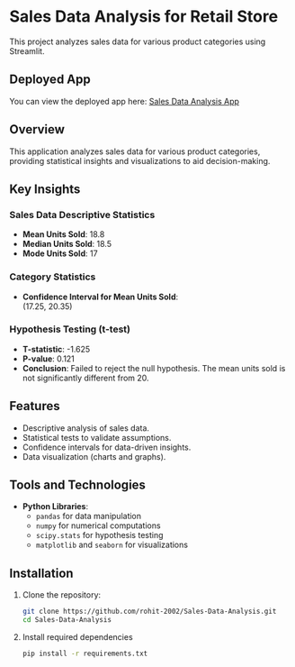 # Sales Data Analysis for Retail Store
This project analyzes sales data for various product categories using Streamlit.

## Deployed App
You can view the deployed app here: [Sales Data Analysis App](https://sales-data-analysis-for-retail-store.streamlit.app/)

## Overview  
This application analyzes sales data for various product categories, providing statistical insights and visualizations to aid decision-making.  

## Key Insights  

### Sales Data Descriptive Statistics  
- **Mean Units Sold**: 18.8  
- **Median Units Sold**: 18.5  
- **Mode Units Sold**: 17  

### Category Statistics  
- **Confidence Interval for Mean Units Sold**:  
  (17.25, 20.35)  

### Hypothesis Testing (t-test)  
- **T-statistic**: -1.625  
- **P-value**: 0.121  
- **Conclusion**: Failed to reject the null hypothesis. The mean units sold is not significantly different from 20.  

## Features  
- Descriptive analysis of sales data.  
- Statistical tests to validate assumptions.  
- Confidence intervals for data-driven insights.  
- Data visualization (charts and graphs).  

## Tools and Technologies  
- **Python Libraries**:  
  - `pandas` for data manipulation  
  - `numpy` for numerical computations  
  - `scipy.stats` for hypothesis testing  
  - `matplotlib` and `seaborn` for visualizations  

## Installation  
1. Clone the repository:  
   ```bash  
   git clone https://github.com/rohit-2002/Sales-Data-Analysis.git  
   cd Sales-Data-Analysis
2. Install required dependencies
   ```bash
   pip install -r requirements.txt   
